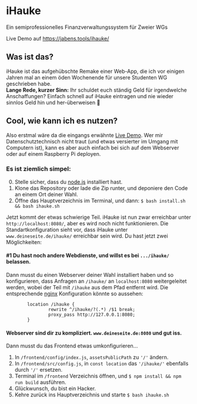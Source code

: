 # iHauke
Ein semiprofessionelles Finanzverwaltungssystem für Zweier WGs

Live Demo auf https://jabens.tools/ihauke/

## Was ist das?
iHauke ist das aufgehübschte Remake einer Web-App, die ich vor einigen Jahren mal an einem öden Wochenende für unsere Studenten WG geschrieben habe.  
**Lange Rede, kurzer Sinn:** Ihr schuldet euch ständig Geld für irgendwelche Anschaffungen? Einfach schnell auf iHauke eintragen und nie wieder sinnlos Geld hin und her-überweisen 🎉

## Cool, wie kann ich es nutzen?
Also erstmal wäre da die eingangs erwähnte [Live Demo](https://jabens.tools/ihauke/). Wer mir Datenschutztechnisch nicht traut (und etwas versierter im Umgang mit Computern ist), kann es aber auch einfach bei sich auf dem Webserver oder auf einem Raspberry Pi deployen.  
### Es ist ziemlich simpel:
0. Stelle sicher, dass du [node.js](https://nodejs.org/) installiert hast.
1. Klone das Repository oder lade die Zip runter, und deponiere den Code an einem Ort deiner Wahl.
2. Öffne das Hauptverzeichnis im Terminal, und dann: `$ bash install.sh && bash ihauke.sh`

Jetzt kommt der etwas schwierige Teil. iHauke ist nun zwar erreichbar unter `http://localhost:8080/`, aber es wird noch nicht funktionieren.
Die Standartkonfiguration sieht vor, dass iHauke unter `www.deineseite.de/ihauke/` erreichbar sein wird. Du hast jetzt zwei Möglichkeiten:
#### #1 Du hast noch andere Webdienste, und willst es bei `.../ihauke/` belassen.
Dann musst du einen Webserver deiner Wahl installiert haben und so konfigurieren, dass Anfragen an `/ihauke/` an `localhost:8080` weitergeleitet werden, wobei der Teil mit `/ihauke` aus dem Pfad entfernt wird.
Die entsprechende [nginx](https://nginx.org/) Konfiguration könnte so aussehen:
```
        location /ihauke {
                rewrite ^/ihauke/?(.*) /$1 break;
                proxy_pass http://127.0.0.1:8080;
        }
```

#### Webserver sind dir zu kompliziert. `www.deineseite.de:8080` und gut iss.
Dann musst du das Frontend etwas umkonfigurieren...
1. In `/frontend/config/index.js`, `assetsPublicPath` zu `'/'` ändern.
2. In `/frontend/src/config.js`, in `const location` das `'/ihauke/'` ebenfalls durch `'/'` ersetzen.
3. Terminal im `/frontend` Verzeichnis öffnen, und `$ npm install && npm run build` ausführen.
4. Glückwunsch, du bist ein Hacker.
5. Kehre zurück ins Hauptverzeichnis und starte `$ bash ihauke.sh`
